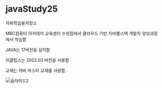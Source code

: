 # javaStudy25
자바학습용저장소

 MBC컴퓨터 아카데미 교육센터 수원점에서 클라우드 기반 자바풀스택 개발자 양성과정에서 학습함

 JAVA는 17버전을 설치함

 이클립스는 2022.03 버전을 사용함

 교재는 자바 마스터 교재를 사용함.
 
![슬라이드2](https://github.com/user-attachments/assets/97d53fc3-fe9b-45d4-8bf5-684cb64a2dc4)
